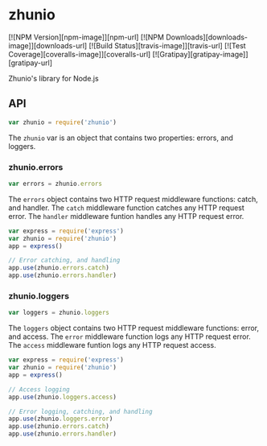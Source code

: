 # zhunio

[![NPM Version][npm-image]][npm-url]
[![NPM Downloads][downloads-image]][downloads-url]
[![Build Status][travis-image]][travis-url]
[![Test Coverage][coveralls-image]][coveralls-url]
[![Gratipay][gratipay-image]][gratipay-url]

Zhunio's library for Node.js

## API

<!-- eslint-disable no-unused-vars -->

```js
var zhunio = require('zhunio')
```

The `zhunio` var is an object that contains two properties: errors, and loggers.

### zhunio.errors

```js
var errors = zhunio.errors
```

The `errors` object contains two HTTP request middleware functions: catch, and handler. The `catch` middleware function catches any HTTP request error. The `handler` middleware funtion handles any HTTP request error.

```js
var express = require('express')
var zhunio = require('zhunio')
app = express()

// Error catching, and handling
app.use(zhunio.errors.catch)
app.use(zhunio.errors.handler)
```

### zhunio.loggers

```js
var loggers = zhunio.loggers
```

The `loggers` object contains two HTTP request middleware functions: error, and access. The `error` middleware function logs any HTTP request error. The `access` middleware funtion logs any HTTP request access.

```js
var express = require('express')
var zhunio = require('zhunio')
app = express()

// Access logging
app.use(zhunio.loggers.access)

// Error logging, catching, and handling
app.use(zhunio.loggers.error)
app.use(zhunio.errors.catch)
app.use(zhunio.errors.handler)
```
